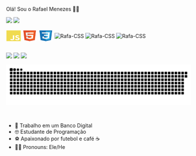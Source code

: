 Olá! Sou o Rafael Menezes 🤙🏿

<div>
   
  <img height="161em" src="https://github-readme-stats.vercel.app/api?username=rafmenezes&show_icons=true&theme=dark&include_all_commits=true&count_private=true"/>
  <img height="160em" src="https://github-readme-stats.vercel.app/api/top-langs/?username=rafmenezes&layout=compact&langs_count=7&theme=dark"/>
</div>
    <div style="display: inline_block">
  <br>  
  <img align="center" alt="Rafa-Js" height="30" width="40" src="https://raw.githubusercontent.com/devicons/devicon/master/icons/javascript/javascript-plain.svg">
  <img align="center" alt="Rafa-HTML" height="30" width="40" src="https://raw.githubusercontent.com/devicons/devicon/master/icons/html5/html5-original.svg">
  <img align="center" alt="Rafa-CSS" height="30" width="40" src="https://raw.githubusercontent.com/devicons/devicon/master/icons/css3/css3-original.svg">
  <img align="center" alt="Rafa-CSS" height="30" width="85" src="https://img.shields.io/badge/Java-ED8B00?style=for-the-badge&logo=java&logoColor=white">
   <img align="center" alt="Rafa-CSS" height="30" width="100" src="https://img.shields.io/badge/Spring-6DB33F?style=for-the-badge&logo=spring&logoColor=white">
   <img align="center" alt="Rafa-CSS" height="31" width="100" src="https://img.shields.io/badge/MySQL-00000F?style=for-the-badge&logo=mysql&logoColor=white">
  
</div>
  <br>  
 
<div> 
 
  <a href="https://instagram.com/rafaelmenezesiam" target="_blank"><img src="https://img.shields.io/badge/-Instagram-%23E4405F?style=for-the-badge&logo=instagram&logoColor=white" target="_blank"></a>
    <a href = "mailto:rafael.mds92@gmail.com"><img src="https://img.shields.io/badge/-Gmail-%23333?style=for-the-badge&logo=gmail&logoColor=white" target="_blank"></a>
  <a href="https://www.linkedin.com/in/rafaelmenezessil" target="_blank"><img src="https://img.shields.io/badge/-LinkedIn-%230077B5?style=for-the-badge&logo=linkedin&logoColor=white" target="_blank"></a> 
 
  ![Snake animation](https://github.com/rafmenezes/rafmenezes/blob/output/github-contribution-grid-snake.svg)
 
</div>
<br>  

- 💸 Trabalho em um Banco Digital
- 🤓 Estudante de Programação
- ⚽ Apaixonado por futebol e café ☕
- 👨🏿 Pronouns: Ele/He


